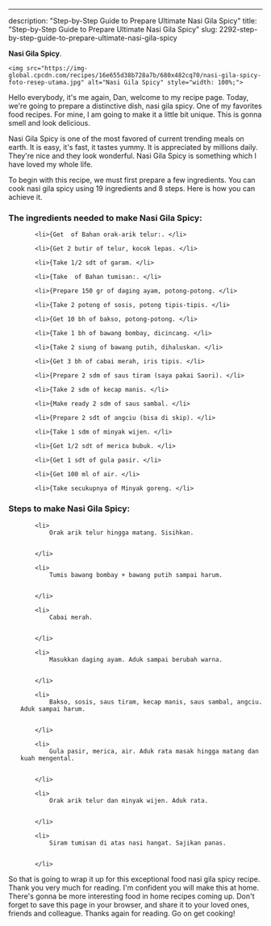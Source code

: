 ---
description: "Step-by-Step Guide to Prepare Ultimate Nasi Gila Spicy"
title: "Step-by-Step Guide to Prepare Ultimate Nasi Gila Spicy"
slug: 2292-step-by-step-guide-to-prepare-ultimate-nasi-gila-spicy

<p>
	<strong>Nasi Gila Spicy</strong>. 
	
</p>
<p>
	
	<img src="https://img-global.cpcdn.com/recipes/16e655d38b728a7b/680x482cq70/nasi-gila-spicy-foto-resep-utama.jpg" alt="Nasi Gila Spicy" style="width: 100%;">
	
	
</p>
<p>
	Hello everybody, it's me again, Dan, welcome to my recipe page. Today, we're going to prepare a distinctive dish, nasi gila spicy. One of my favorites food recipes. For mine, I am going to make it a little bit unique. This is gonna smell and look delicious.
</p>
	
<p>
	Nasi Gila Spicy is one of the most favored of current trending meals on earth. It is easy, it's fast, it tastes yummy. It is appreciated by millions daily. They're nice and they look wonderful. Nasi Gila Spicy is something which I have loved my whole life.
</p>
<p>
	
</p>

<p>
To begin with this recipe, we must first prepare a few ingredients. You can cook nasi gila spicy using 19 ingredients and 8 steps. Here is how you can achieve it.
</p>

<h3>The ingredients needed to make Nasi Gila Spicy:</h3>

<ol>
	
		<li>{Get  of Bahan orak-arik telur:. </li>
	
		<li>{Get 2 butir of telur, kocok lepas. </li>
	
		<li>{Take 1/2 sdt of garam. </li>
	
		<li>{Take  of Bahan tumisan:. </li>
	
		<li>{Prepare 150 gr of daging ayam, potong-potong. </li>
	
		<li>{Take 2 potong of sosis, potong tipis-tipis. </li>
	
		<li>{Get 10 bh of bakso, potong-potong. </li>
	
		<li>{Take 1 bh of bawang bombay, dicincang. </li>
	
		<li>{Take 2 siung of bawang putih, dihaluskan. </li>
	
		<li>{Get 3 bh of cabai merah, iris tipis. </li>
	
		<li>{Prepare 2 sdm of saus tiram (saya pakai Saori). </li>
	
		<li>{Take 2 sdm of kecap manis. </li>
	
		<li>{Make ready 2 sdm of saus sambal. </li>
	
		<li>{Prepare 2 sdt of angciu (bisa di skip). </li>
	
		<li>{Take 1 sdm of minyak wijen. </li>
	
		<li>{Get 1/2 sdt of merica bubuk. </li>
	
		<li>{Get 1 sdt of gula pasir. </li>
	
		<li>{Get 100 ml of air. </li>
	
		<li>{Take secukupnya of Minyak goreng. </li>
	
</ol>
<p>
	
</p>

<h3>Steps to make Nasi Gila Spicy:</h3>

<ol>
	
		<li>
			Orak arik telur hingga matang. Sisihkan.
			
			
		</li>
	
		<li>
			Tumis bawang bombay + bawang putih sampai harum.
			
			
		</li>
	
		<li>
			Cabai merah.
			
			
		</li>
	
		<li>
			Masukkan daging ayam. Aduk sampai berubah warna.
			
			
		</li>
	
		<li>
			Bakso, sosis, saus tiram, kecap manis, saus sambal, angciu. Aduk sampai harum.
			
			
		</li>
	
		<li>
			Gula pasir, merica, air. Aduk rata masak hingga matang dan kuah mengental.
			
			
		</li>
	
		<li>
			Orak arik telur dan minyak wijen. Aduk rata.
			
			
		</li>
	
		<li>
			Siram tumisan di atas nasi hangat. Sajikan panas.
			
			
		</li>
	
</ol>

<p>
	
</p>

<p>
	So that is going to wrap it up for this exceptional food nasi gila spicy recipe. Thank you very much for reading. I'm confident you will make this at home. There's gonna be more interesting food in home recipes coming up. Don't forget to save this page in your browser, and share it to your loved ones, friends and colleague. Thanks again for reading. Go on get cooking!
</p>
